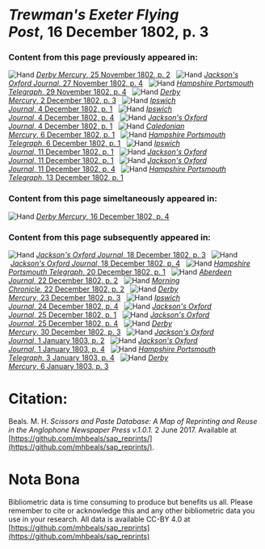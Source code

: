 # *Trewman's Exeter Flying Post*, 16 December 1802, p. 3  
  
### Content from this page previously appeared in:  
![Hand](http://scissorsandpaste.net/wp-content/uploads/2017/06/smallhandpointer.png) [*Derby Mercury*, 25 November 1802, p. 2](https://mhbeals.github.io/sap_html/Derby-Mercury/Derby-Mercury-25-November-1802-p-2)  
![Hand](http://scissorsandpaste.net/wp-content/uploads/2017/06/smallhandpointer.png) [*Jackson's Oxford Journal*, 27 November 1802, p. 4](https://mhbeals.github.io/sap_html/Jackson's-Oxford-Journal/Jackson's-Oxford-Journal-27-November-1802-p-4)  
![Hand](http://scissorsandpaste.net/wp-content/uploads/2017/06/smallhandpointer.png) [*Hampshire Portsmouth Telegraph*, 29 November 1802, p. 4](https://mhbeals.github.io/sap_html/Hampshire-Portsmouth-Telegraph/Hampshire-Portsmouth-Telegraph-29-November-1802-p-4)  
![Hand](http://scissorsandpaste.net/wp-content/uploads/2017/06/smallhandpointer.png) [*Derby Mercury*, 2 December 1802, p. 3](https://mhbeals.github.io/sap_html/Derby-Mercury/Derby-Mercury-2-December-1802-p-3)  
![Hand](http://scissorsandpaste.net/wp-content/uploads/2017/06/smallhandpointer.png) [*Ipswich Journal*, 4 December 1802, p. 1](https://mhbeals.github.io/sap_html/Ipswich-Journal/Ipswich-Journal-4-December-1802-p-1)  
![Hand](http://scissorsandpaste.net/wp-content/uploads/2017/06/smallhandpointer.png) [*Ipswich Journal*, 4 December 1802, p. 4](https://mhbeals.github.io/sap_html/Ipswich-Journal/Ipswich-Journal-4-December-1802-p-4)  
![Hand](http://scissorsandpaste.net/wp-content/uploads/2017/06/smallhandpointer.png) [*Jackson's Oxford Journal*, 4 December 1802, p. 1](https://mhbeals.github.io/sap_html/Jackson's-Oxford-Journal/Jackson's-Oxford-Journal-4-December-1802-p-1)  
![Hand](http://scissorsandpaste.net/wp-content/uploads/2017/06/smallhandpointer.png) [*Caledonian Mercury*, 6 December 1802, p. 1](https://mhbeals.github.io/sap_html/Caledonian-Mercury/Caledonian-Mercury-6-December-1802-p-1)  
![Hand](http://scissorsandpaste.net/wp-content/uploads/2017/06/smallhandpointer.png) [*Hampshire Portsmouth Telegraph*, 6 December 1802, p. 1](https://mhbeals.github.io/sap_html/Hampshire-Portsmouth-Telegraph/Hampshire-Portsmouth-Telegraph-6-December-1802-p-1)  
![Hand](http://scissorsandpaste.net/wp-content/uploads/2017/06/smallhandpointer.png) [*Ipswich Journal*, 11 December 1802, p. 1](https://mhbeals.github.io/sap_html/Ipswich-Journal/Ipswich-Journal-11-December-1802-p-1)  
![Hand](http://scissorsandpaste.net/wp-content/uploads/2017/06/smallhandpointer.png) [*Jackson's Oxford Journal*, 11 December 1802, p. 1](https://mhbeals.github.io/sap_html/Jackson's-Oxford-Journal/Jackson's-Oxford-Journal-11-December-1802-p-1)  
![Hand](http://scissorsandpaste.net/wp-content/uploads/2017/06/smallhandpointer.png) [*Jackson's Oxford Journal*, 11 December 1802, p. 4](https://mhbeals.github.io/sap_html/Jackson's-Oxford-Journal/Jackson's-Oxford-Journal-11-December-1802-p-4)  
![Hand](http://scissorsandpaste.net/wp-content/uploads/2017/06/smallhandpointer.png) [*Hampshire Portsmouth Telegraph*, 13 December 1802, p. 1](https://mhbeals.github.io/sap_html/Hampshire-Portsmouth-Telegraph/Hampshire-Portsmouth-Telegraph-13-December-1802-p-1)  
  
### Content from this page simeltaneously appeared in:  
![Hand](http://scissorsandpaste.net/wp-content/uploads/2017/06/smallhandpointer.png) [*Derby Mercury*, 16 December 1802, p. 4](https://mhbeals.github.io/sap_html/Derby-Mercury/Derby-Mercury-16-December-1802-p-4)  
  
### Content from this page subsequently appeared in:  
![Hand](http://scissorsandpaste.net/wp-content/uploads/2017/06/smallhandpointer.png) [*Jackson's Oxford Journal*, 18 December 1802, p. 3](https://mhbeals.github.io/sap_html/Jackson's-Oxford-Journal/Jackson's-Oxford-Journal-18-December-1802-p-3)  
![Hand](http://scissorsandpaste.net/wp-content/uploads/2017/06/smallhandpointer.png) [*Jackson's Oxford Journal*, 18 December 1802, p. 4](https://mhbeals.github.io/sap_html/Jackson's-Oxford-Journal/Jackson's-Oxford-Journal-18-December-1802-p-4)  
![Hand](http://scissorsandpaste.net/wp-content/uploads/2017/06/smallhandpointer.png) [*Hampshire Portsmouth Telegraph*, 20 December 1802, p. 1](https://mhbeals.github.io/sap_html/Hampshire-Portsmouth-Telegraph/Hampshire-Portsmouth-Telegraph-20-December-1802-p-1)  
![Hand](http://scissorsandpaste.net/wp-content/uploads/2017/06/smallhandpointer.png) [*Aberdeen Journal*, 22 December 1802, p. 2](https://mhbeals.github.io/sap_html/Aberdeen-Journal/Aberdeen-Journal-22-December-1802-p-2)  
![Hand](http://scissorsandpaste.net/wp-content/uploads/2017/06/smallhandpointer.png) [*Morning Chronicle*, 22 December 1802, p. 2](https://mhbeals.github.io/sap_html/Morning-Chronicle/Morning-Chronicle-22-December-1802-p-2)  
![Hand](http://scissorsandpaste.net/wp-content/uploads/2017/06/smallhandpointer.png) [*Derby Mercury*, 23 December 1802, p. 3](https://mhbeals.github.io/sap_html/Derby-Mercury/Derby-Mercury-23-December-1802-p-3)  
![Hand](http://scissorsandpaste.net/wp-content/uploads/2017/06/smallhandpointer.png) [*Ipswich Journal*, 24 December 1802, p. 4](https://mhbeals.github.io/sap_html/Ipswich-Journal/Ipswich-Journal-24-December-1802-p-4)  
![Hand](http://scissorsandpaste.net/wp-content/uploads/2017/06/smallhandpointer.png) [*Jackson's Oxford Journal*, 25 December 1802, p. 1](https://mhbeals.github.io/sap_html/Jackson's-Oxford-Journal/Jackson's-Oxford-Journal-25-December-1802-p-1)  
![Hand](http://scissorsandpaste.net/wp-content/uploads/2017/06/smallhandpointer.png) [*Jackson's Oxford Journal*, 25 December 1802, p. 4](https://mhbeals.github.io/sap_html/Jackson's-Oxford-Journal/Jackson's-Oxford-Journal-25-December-1802-p-4)  
![Hand](http://scissorsandpaste.net/wp-content/uploads/2017/06/smallhandpointer.png) [*Derby Mercury*, 30 December 1802, p. 3](https://mhbeals.github.io/sap_html/Derby-Mercury/Derby-Mercury-30-December-1802-p-3)  
![Hand](http://scissorsandpaste.net/wp-content/uploads/2017/06/smallhandpointer.png) [*Jackson's Oxford Journal*, 1 January 1803, p. 2](https://mhbeals.github.io/sap_html/Jackson's-Oxford-Journal/Jackson's-Oxford-Journal-1-January-1803-p-2)  
![Hand](http://scissorsandpaste.net/wp-content/uploads/2017/06/smallhandpointer.png) [*Jackson's Oxford Journal*, 1 January 1803, p. 4](https://mhbeals.github.io/sap_html/Jackson's-Oxford-Journal/Jackson's-Oxford-Journal-1-January-1803-p-4)  
![Hand](http://scissorsandpaste.net/wp-content/uploads/2017/06/smallhandpointer.png) [*Hampshire Portsmouth Telegraph*, 3 January 1803, p. 4](https://mhbeals.github.io/sap_html/Hampshire-Portsmouth-Telegraph/Hampshire-Portsmouth-Telegraph-3-January-1803-p-4)  
![Hand](http://scissorsandpaste.net/wp-content/uploads/2017/06/smallhandpointer.png) [*Derby Mercury*, 6 January 1803, p. 3](https://mhbeals.github.io/sap_html/Derby-Mercury/Derby-Mercury-6-January-1803-p-3)  


# Citation: 

Beals. M. H. *Scissors and Paste Database: A Map of Reprinting and Reuse in the Anglophone Newspaper Press v.1.0.1.* 2 June 2017. Available at [https://github.com/mhbeals/sap_reprints/](https://github.com/mhbeals/sap_reprints/). 

# Nota Bona

Bibliometric data is time consuming to produce but benefits us all. Please remember to cite or acknowledge this and any other bibliometric data you use in your research. All data is available CC-BY 4.0 at [https://github.com/mhbeals/sap_reprints](https://github.com/mhbeals/sap_reprints)
